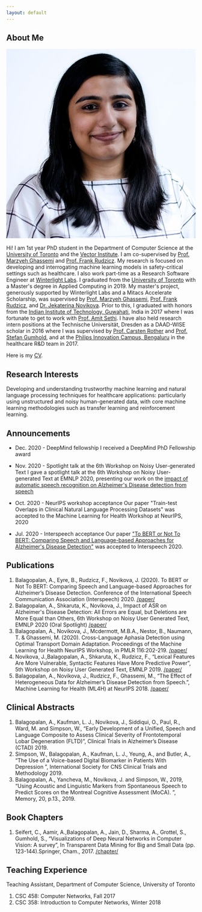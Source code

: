 ```yaml
---
layout: default
---
```


## About Me

<img class="profile-picture" src="website_image.jpg">

Hi! I am 1st year PhD student in the Department of Computer Science at the [University of Toronto](https://www.utoronto.ca/) and the [Vector Institute](https://vectorinstitute.ai/). I am co-supervised by [Prof. Marzyeh Ghassemi](http://www.marzyehghassemi.com/profile/) and [Prof. Frank Rudzicz](http://www.cs.toronto.edu/~frank/). My research is focused on developing and interrogating machine learning models in safety-critical settings such as healthcare. I also work part-time as a Research Software Engineer at [Winterlight Labs](https://winterlightlabs.com/). I graduated from the [University of Toronto](https://mscac.utoronto.ca/) with a Master's degree in Applied Computing in 2019. My master's project, generously supported by Winterlight Labs and a Mitacs Accelerate Scholarship, was supervised by [Prof. Marzyeh Ghassemi](http://www.marzyehghassemi.com/profile/), [Prof. Frank Rudzicz](http://www.cs.toronto.edu/~frank/), and [Dr. Jekaterina Novikova](https://jeknov.tumblr.com/). Prior to this, I graduated with honors from the [Indian Institute of Technology, Guwahati](https://www.iitg.ac.in/eee/), India in 2017 where I was fortunate to get to work with [Prof. Amit Sethi](https://www.ee.iitb.ac.in/~asethi/). I have also held research intern positions at the Technische Universität, Dresden as a DAAD-WISE scholar in 2016 where I was supervised by [Prof. Carsten Rother](https://hci.iwr.uni-heidelberg.de/vislearn/people/carsten-rother/) and [Prof. Stefan Gumhold](https://tu-dresden.de/ing/informatik/smt/cgv/die-professur/inhaber-in), and at the [Philips Innovation Campus, Bengaluru](https://www.philips.co.in/a-w/about-philips/philips-innovation-center.html) in the healthcare R&D team in 2017.

Here is my [CV](https://aparna-b.github.io/researcher/resume.pdf).

## Research Interests

Developing and understanding trustworthy machine learning and natural language processing techniques for healthcare
applications: particularly using unstructured and noisy human-generated data, with core machine learning methodologies
such as transfer learning and reinforcement learning.

## Announcements
- Dec. 2020 - DeepMind fellowship
I received a DeepMind PhD Fellowship award

- Nov. 2020 - Spotlight talk at the 6th Workshop on Noisy User-generated Text 
I gave a spotlight talk at the 6th Workshop on Noisy User-generated Text at EMNLP 2020, presenting our work on the [impact of automatic speech recognition on Alzheimer's Disease detection from speech](https://www.aclweb.org/anthology/2020.wnut-1.21.pdf) 

- Oct. 2020 - NeurIPS workshop acceptance
Our paper "Train-test Overlaps in Clinical Natural Language Processing Datasets" was accepted to the Machine Learning for Health Workshop at NeurIPS, 2020 

- Jul. 2020 - Interspeech acceptance
Our paper ["To BERT or Not To BERT: Comparing Speech and Language-based Approaches for Alzheimer's Disease Detection"](https://arxiv.org/abs/2008.01551) was accepted to Interspeech 2020.

## Publications
1. Balagopalan, A., Eyre, B., Rudzicz, F., Novikova, J. (2020). To BERT or Not To BERT: Comparing Speech and Language-based Approaches for Alzheimer’s Disease Detection. Conference of the International Speech Communication Association (Interspeech) 2020. [/paper/](https://arxiv.org/abs/2008.01551)
2. Balagopalan, A., Shkaruta, K., Novikova, J., Impact of ASR on Alzheimer's Disease Detection: All Errors are Equal, but Deletions are More Equal than Others, 6th Workshop on Noisy User Generated Text, EMNLP 2020 (Oral Spotlight) [/paper/]()
3. Balagopalan, A., Novikova, J., Mcdermott, M.B.A., Nestor, B., Naumann, T. & Ghassemi, M. (2020). Cross-Language Aphasia Detection using Optimal Transport Domain Adaptation. Proceedings of the Machine Learning for Health NeurIPS Workshop, in PMLR 116:202-219. [/paper/](http://proceedings.mlr.press/v116/balagopalan20a/balagopalan20a.pdf)
4. Novikova, J.,Balagopalan, A., Shkaruta, K.,  Rudzicz, F., “Lexical Features Are More Vulnerable, Syntactic Features Have More Predictive Power”, 5th Workshop on Noisy User Generated Text, EMNLP 2019. [/paper/](https://www.aclweb.org/anthology/D19-5556.pdf)
5. Balagopalan, A., Novikova, J., Rudzicz, F.,  Ghassemi, M., “The Effect of Heterogeneous Data for Alzheimer’s Disease Detection from Speech.”, Machine Learning for Health (ML4H) at NeurIPS 2018. [/paper/](https://arxiv.org/pdf/1811.12254.pdf)


## Clinical Abstracts

1. Balagopalan, A., Kaufman, L. J., Novikova, J., Siddiqui, O., Paul, R., Ward, M. and Simpson, W., “Early Development of a Unified, Speech and Language Composite to Assess Clinical Severity of Frontotemporal Lobar Degeneration (FLTD)”, Clinical Trials in Alzheimer’s Disease (CTAD) 2019.
2. Simpson, W., Balagopalan, A., Kaufman, L. J., Yeung, A., and Butler, A., “The Use of a Voice-based Digital Biomarker in Patients With Depression ”, International Society for CNS Clinical Trials and Methodology 2019.
3. Balagopalan, A., Yancheva, M., Novikova, J. and Simpson, W., 2019, “Using Acoustic and Linguistic Markers from Spontaneous Speech to Predict Scores on the Montreal Cognitive Assessment (MoCA). ”, Memory, 20, p.13., 2019.


## Book Chapters

1. Seifert, C., Aamir, A.,Balagopalan, A., Jain, D., Sharma, A., Grottel, S.,  Gumhold, S., “Visualizations of Deep Neural Networks in Computer Vision:  A survey”, In Transparent Data Mining for Big and Small Data (pp.  123-144).Springer, Cham., 2017. [/chapter/](https://www.springerprofessional.de/en/visualizations-of-deep-neural-networks-in-computer-vision-a-surv/12273622)

## Teaching Experience

Teaching Assistant, Department of Computer Science, University of Toronto
1. CSC 458:  Computer Networks, Fall 2017
2. CSC 358:  Introduction to Computer Networks, Winter 2018

